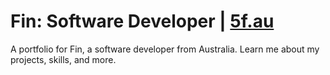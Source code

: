 # Fin: Software Developer | [5f.au](https://5f.au)

A portfolio for Fin, a software developer from Australia. Learn me about my projects, skills, and more.
